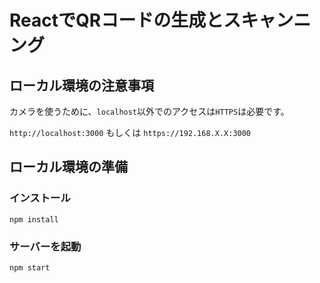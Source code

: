 # ReactでQRコードの生成とスキャンニング

## ローカル環境の注意事項

カメラを使うために、`localhost`以外でのアクセスは`HTTPS`は必要です。

`http://localhost:3000` もしくは `https://192.168.X.X:3000`

## ローカル環境の準備

### インストール

```
npm install
```

### サーバーを起動

```
npm start
```